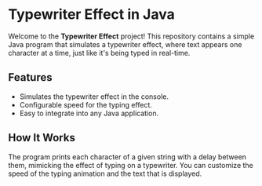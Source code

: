 # Typewriter Effect in Java

Welcome to the **Typewriter Effect** project! This repository contains a simple Java program that simulates a typewriter effect, where text appears one character at a time, just like it's being typed in real-time.

## Features
- Simulates the typewriter effect in the console.
- Configurable speed for the typing effect.
- Easy to integrate into any Java application.

## How It Works
The program prints each character of a given string with a delay between them, mimicking the effect of typing on a typewriter. You can customize the speed of the typing animation and the text that is displayed.

